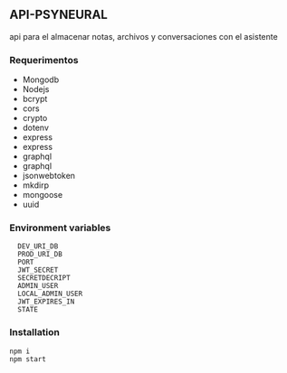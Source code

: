 ## API-PSYNEURAL

api para el almacenar notas, archivos y conversaciones con el asistente

### Requerimentos

- Mongodb
- Nodejs
- bcrypt
- cors
- crypto
- dotenv
- express
- express
- graphql
- graphql
- jsonwebtoken
- mkdirp
- mongoose
- uuid

### Environment variables

```
  DEV_URI_DB
  PROD_URI_DB
  PORT
  JWT_SECRET
  SECRETDECRIPT
  ADMIN_USER
  LOCAL_ADMIN_USER
  JWT_EXPIRES_IN
  STATE
```

### Installation

```
npm i
npm start
```
